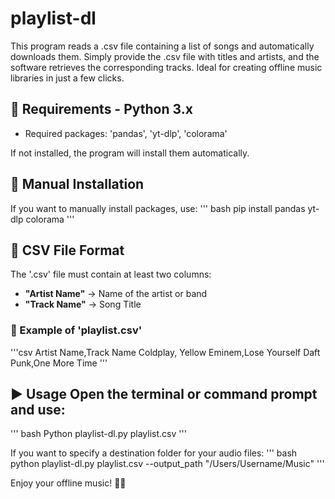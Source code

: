 # playlist-dl
This program reads a .csv file containing a list of songs and automatically downloads them. Simply provide the .csv file with titles and artists, and the software retrieves the corresponding tracks. Ideal for creating offline music libraries in just a few clicks.

## 📌 Requirements - **Python 3.x**
- Required packages: 'pandas', 'yt-dlp', 'colorama'

If not installed, the program will install them automatically.

## 🚀 Manual Installation
If you want to manually install packages, use:
'''
bash pip install pandas yt-dlp colorama
'''

## 📄 CSV File Format
The '.csv' file must contain at least two columns:
- **"Artist Name"** → Name of the artist or band
- **"Track Name"** → Song Title

### 📌 Example of 'playlist.csv'
'''csv
Artist Name,Track Name Coldplay,
Yellow Eminem,Lose Yourself
Daft Punk,One More Time
'''

## ▶️ Usage Open the terminal or command prompt and use:
'''
bash Python playlist-dl.py playlist.csv
'''

If you want to specify a destination folder for your audio files:
'''
bash python playlist-dl.py playlist.csv --output_path "/Users/Username/Music"
'''

Enjoy your offline music! 🎵🚀
